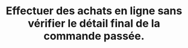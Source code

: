 ---
thematique: thematique-b2NrlcXR_BqRhZ9FigQAW
goodPractices:
- good-practice-NIKUiaLu4Do6TYo5AQfoi
risks:
- Se retrouver à payer des produits ou services supplémentaires non désirés.
title: Effectuer des achats en ligne sans vérifier le détail final de la commande
  passée.
uuid: vulnerability-aMeX_yidPq2nKg0-Y10Zn
visibleInCms: true
---